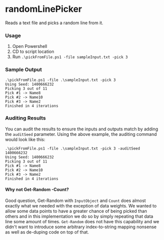 # randomLinePicker
Reads a text file and picks a random line from it.

### Usage
1. Open Powershell
2. CD to script location
3. Run `.\pickFromFile.ps1 -file sampleInput.txt -pick 3`

### Sample Output
```
.\pickFromFile.ps1 -file .\sampleInput.txt -pick 3
Using Seed: 1400666232
Picking 3 out of 11
Pick #1 -> Name8
Pick #2 -> Name10
Pick #3 -> Name2
Finished in 4 iterations
```

### Auditing Results
You can audit the results to ensure the inputs and outputs match by adding the `auditSeed` parameter. Using the above example, the auditing command would look like this:  
```
.\pickFromFile.ps1 -file .\sampleInput.txt -pick 3 -auditSeed 1400666232
Using Seed: 1400666232
Picking 3 out of 11
Pick #1 -> Name8
Pick #2 -> Name10
Pick #3 -> Name2
Finished in 4 iterations
```

#### Why not Get-Random -Count?
Good question, Get-Random with `InputObject` and `Count` does almost exactly what we needed with the exception of data weights. We wanted to allow some data points to have a greater chance of being picked than others and in this implementation we do so by simply repeating that data line some amount of times. `Get-Random` does not have this capability and we didn't want to introduce some arbitrary index-to-string mapping nonsense as well as de-duping code on top of that.
